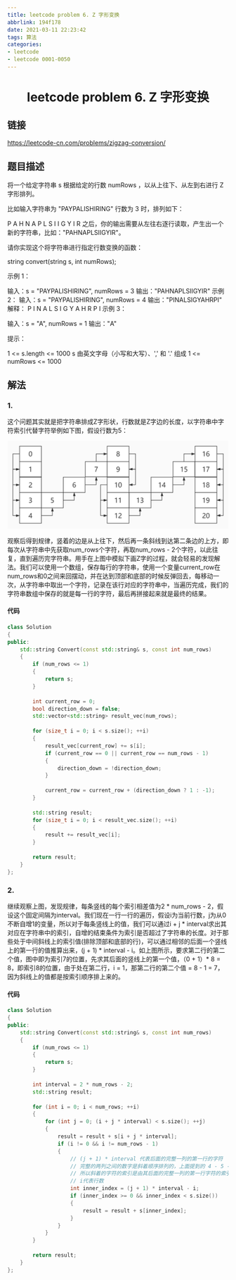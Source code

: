 ```yaml
---
title: leetcode problem 6. Z 字形变换
abbrlink: 194f178
date: 2021-03-11 22:23:42
tags: 算法
categories: 
- leetcode
- leetcode 0001-0050
---
```


# <center>leetcode problem 6. Z 字形变换</center>

## 链接

https://leetcode-cn.com/problems/zigzag-conversion/



## 题目描述

将一个给定字符串 s 根据给定的行数 numRows ，以从上往下、从左到右进行 Z 字形排列。

比如输入字符串为 "PAYPALISHIRING" 行数为 3 时，排列如下：

P   A   H   N
A P L S I I G
Y   I   R
之后，你的输出需要从左往右逐行读取，产生出一个新的字符串，比如：\"PAHNAPLSIIGYIR\"。

请你实现这个将字符串进行指定行数变换的函数：

string convert(string s, int numRows);


示例 1：

输入：s = \"PAYPALISHIRING\", numRows = 3
输出：\"PAHNAPLSIIGYIR\"
示例 2：
输入：s = \"PAYPALISHIRING\", numRows = 4
输出：\"PINALSIGYAHRPI\"
解释：
P     I    N
A   L S  I G
Y A   H R
P     I
示例 3：

输入：s = \"A\", numRows = 1
输出：\"A\"


提示：

1 <= s.length <= 1000
s 由英文字母（小写和大写）、\',\' 和 \'.\' 组成
1 <= numRows <= 1000



## 解法

### 1.

这个问题其实就是把字符串排成Z字形状，行数就是Z字边的长度，以字符串中字符索引代替字符举例如下图，假设行数为5：

![p6_1](leetcode-problem-6/p6_1.jpg)

观察后得到规律，竖着的边是从上往下，然后再一条斜线到达第二条边的上方，即每次从字符串中先获取num_rows个字符，再取num_rows - 2个字符，以此往复，直到遍历完字符串。用手在上图中模拟下画Z字的过程，就会轻易的发现解法。我们可以使用一个数组，保存每行的字符串，使用一个变量current_row在num_rows和0之间来回摆动，并在达到顶部和底部的时候反弹回去，每移动一次，从字符串中取出一个字符，记录在该行对应的字符串中，当遍历完成，我们的字符串数组中保存的就是每一行的字符，最后再拼接起来就是最终的结果。

#### 代码

```c++
class Solution
{
public:
    std::string Convert(const std::string& s, const int num_rows) 
    {
        if (num_rows <= 1)
        {
            return s;
        }

        int current_row = 0;
        bool direction_down = false;
        std::vector<std::string> result_vec(num_rows);

        for (size_t i = 0; i < s.size(); ++i)
        {
            result_vec[current_row] += s[i];
            if (current_row == 0 || current_row == num_rows - 1)
            {
                direction_down = !direction_down;
            }

            current_row = current_row + (direction_down ? 1 : -1);
        }

        std::string result;
        for (size_t i = 0; i < result_vec.size(); ++i)
        {
            result += result_vec[i];
        }

        return result;
    }	
};
```

### 2.

继续观察上图，发现规律，每条竖线的每个索引相差值为2 * num_rows - 2，假设这个固定间隔为interval。我们现在一行一行的遍历，假设i为当前行数，j为从0不断自增1的变量，所以对于每条竖线上的值，我们可以通过i + j * interval求出其对应在字符串中的索引，自增的结束条件为索引是否超过了字符串的长度。对于那些处于中间斜线上的索引值(排除顶部和底部的行)，可以通过相邻的后面一个竖线上的第一行的值推算出来，(j + 1) * interval - i。如上图所示，要求第二行的第二个值，图中即为索引7的位置，先求其后面的竖线上的第一个值，（0 + 1）* 8 = 8，即索引8的位置，由于处在第二行，i = 1，那第二行的第二个值 = 8 - 1 = 7，因为斜线上的值都是按索引顺序排上来的。

#### 代码

```c++
class Solution
{
public:
    std::string Convert(const std::string& s, const int num_rows)
    {
        if (num_rows <= 1)
        {
            return s;
        }

        int interval = 2 * num_rows - 2;
        std::string result;

        for (int i = 0; i < num_rows; ++i)
        {
            for (int j = 0; (i + j * interval) < s.size(); ++j)
            {
                result = result + s[i + j * interval];
                if (i != 0 && i != num_rows - 1) 
                {
                    // (j + 1) * interval 代表后面的完整一列的第一行的字符
                    // 完整的两列之间的数字是斜着顺序排列的，上面提到的 4 - 5 - 6 - 7 - 8
                    // 所以斜着的字符的索引是由其后面的完整一列的第一行字符的索引减去其所在的行数来决定的
                    // i代表行数
                    int inner_index = (j + 1) * interval - i;
                    if (inner_index >= 0 && inner_index < s.size())
                    {
                        result = result + s[inner_index];
                    }
                }
            }
        }

        return result;
    }
};
```

